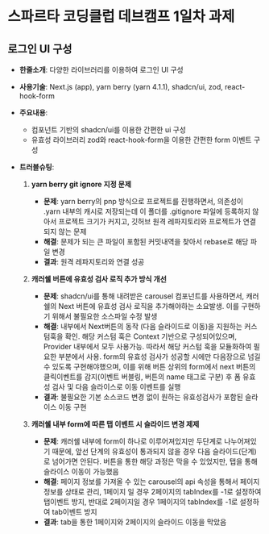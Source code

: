 # 스파르타 코딩클럽 데브캠프 1일차 과제
## 로그인 UI 구성

- **한줄소개**: 다양한 라이브러리를 이용하여 로그인 UI 구성

- **사용기술**: Next.js (app), yarn berry (yarn 4.1.1), shadcn/ui, zod, react-hook-form

- **주요내용**:
	- 컴포넌트 기반의 shadcn/ui를 이용한 간편한 ui 구성
	- 유효성 라이브러리 zod와 react-hook-form을 이용한 간편한 form 이벤트 구성

- **트러블슈팅**:
	1. **yarn berry git ignore 지정 문제**
		- **문제**: yarn berry의 pnp 방식으로 프로젝트를 진행하면서, 의존성이 .yarn 내부의 캐시로 저장되는데 이 폴더를 .gitignore 파일에 등록하지 않아서 프로젝트 크기가 커지고, 깃허브 원격 레파지토리와 프로젝트가 연결되지 않는 문제
		- **해결**: 문제가 되는 큰 파일이 포함된 커밋내역을 찾아서 rebase로 해당 파일 변경
		- **결과**: 원격 레파지토리와 연결 성공

	2. **캐러쉘 버튼에 유효성 검사 로직 추가 방식 개선**
		- **문제**: shadcn/ui를 통해 내려받은 carousel 컴포넌트를 사용하면서, 캐러쉘의 Next 버튼에 유효성 검사 로직을 추가해야하는 소요발생. 이를 구현하기 위해서 불필요한 소스파일 수정 발생
		- **해결**: 내부에서 Next버튼의 동작 (다음 슬라이드로 이동)을 지원하는 커스텀훅을 확인. 해당 커스텀 훅은 Context 기반으로 구성되어있으며, Provider 내부에서 모두 사용가능. 따라서 해당 커스텀 훅을 모듈화하여 필요한 부분에서 사용. form의 유효성 검사가 성공할 시에만 다음장으로 넘길 수 있도록 구현해야했으며, 이를 위해 버튼 상위의 form에서 next 버튼의 클릭이벤트를 감지(이벤트 버블링, 버튼의 name 태그로 구분) 후 폼 유효성 검사 및 다음 슬라이스로 이동 이벤트를 실행
		- **결과**: 불필요한 기본 소스코드 변경 없이 원하는 유효성검사가 포함된 슬라이스 이동 구현

	3. **캐러쉘 내부 form에 따른 탭 이벤트 시 슬라이드 변경 제제**
		- **문제**: 캐러쉘 내부에 form이 하나로 이루어져있지만 두단계로 나누어져있기 때문에, 앞선 단계의 유효성이 통과되지 않을 경우 다음 슬라이드(단계)로 넘어가면 안된다. 버튼을 통한 해당 과정은 막을 수 있었지만, 탭을 통해 슬라이스 이동이 가능했음
		- **해결**: 페이지 정보를 가져올 수 있는 carousel의 api 속성을 통해서 페이지정보를 상태로 관리, 1페이지 일 경우 2페이지의 tabIndex를 -1로 설정하여 탭이벤트 방지, 반대로 2페이지일 경우 1페이지의 tabIndex를 -1로 설정하여 tab이벤트 방지
		- **결과**: tab을 통한 1페이지와 2페이지의 슬라이드 이동을 막았음
